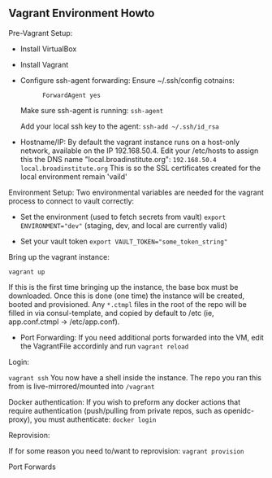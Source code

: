 Vagrant Environment Howto
-------------------------

Pre-Vagrant Setup:

* Install VirtualBox
* Install Vagrant 
* Configure ssh-agent forwarding:
  Ensure ~/.ssh/config cotnains:
    ```Host 127.0.0.1
          ForwardAgent yes
    ```

  Make sure ssh-agent is running:
  ```ssh-agent```

  Add your local ssh key to the agent:
  ```ssh-add ~/.ssh/id_rsa```

* Hostname/IP:
 By default the vagrant instance runs on a host-only network, available on the IP 192.168.50.4. Edit your /etc/hosts to assign this the DNS name "local.broadinstitute.org":
  ``` 192.168.50.4    local.broadinstitute.org ```
  This is so the SSL certificates created for the local environment remain 'vaild'

Environment Setup:
 Two environmental variables are needed for the vagrant process to connect to vault correctly:

 * Set the environment (used to fetch secrets from vault)
  ```export ENVIRONMENT="dev"```
  (staging, dev, and local are currently valid)

 * Set your vault token
 ```export VAULT_TOKEN="some_token_string"```

Bring up the vagrant instance:

``` vagrant up ```

If this is the first time bringing up the instance, the base box must be downloaded. Once this is done (one time) the instance will be created, booted and provisioned.
Any ```*.ctmpl``` files in the root of the repo will be filled in via consul-template, and copied by default to /etc (ie, app.conf.ctmpl -> /etc/app.conf). 

* Port Forwarding:
  If you need additional ports forwarded into the VM, edit the VagrantFile accordinly and run ``` vagrant reload ``` 



Login:

``` vagrant ssh ```
You now have a shell inside the instance. The repo you ran this from is live-mirrored/mounted into ```/vagrant``` 

Docker authentication: 
If you wish to preform any docker actions that require authentication (push/pulling from private repos, such as openidc-proxy), you must authenticate:
``` docker login ```


Reprovision:

If for some reason you need to/want to reprovision:
``` vagrant provision ```

Port Forwards
